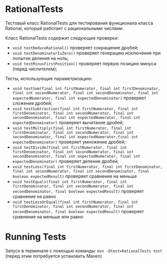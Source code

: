 # RationalTests

Тестовый класс RationalTests для тестирования функционала класса Rational, который работает с рациональными числами.

Класс RationalTests содержит следующие проверки:

- `void testReduceRational()` проверяет сокращение дробей;
- `void testDenominatorIsZero()` проверяет генерацию исключения при попытке деления на ноль;
- `void testMinusFirstPosition()` проверяет первую позицию минуса (перед числителем);

Тесты, использующие параметризацию:
- `void testSum(final int firstNumerator, final int firstDenominator, final int secondNumerator, final int secondDenominator, final int expectedNumerator, final int expectedDenominator)` проверяет сложение дробей;
- `void testSubtraction(final int firstNumerator, final int firstDenominator, final int secondNumerator, final int secondDenominator, final int expectedNumerator, final int expectedDenominator)` проверяет вычитание дробей;
- `void testMultiply(final int firstNumerator, final int firstDenominator, final int secondNumerator, final int secondDenominator, final int expectedNumerator,final int expectedDenominator)` проверяет умножение дробей;
- `void testDivide(final int firstNumerator, final int firstDenominator, final int secondNumerator, final int secondDenominator, final int expectedNumerator, final int expectedDenominator)` проверяет деление дробей;
- `void testLess(final int firstNumerator, final int firstDenominator, final int secondNumerator, final int secondDenominator, final boolean expectedResult)` проверяет сравнение на меньше
- `void testEquals(final int firstNumerator, final int firstDenominator, final int secondNumerator, final int secondDenominator, final boolean expectedResult)` проверяет сравнение на равно
- `void testLessOrEqual(final int firstNumerator, final int firstDenominator, final int secondNumerator, final int secondDenominator, final boolean expectedResult)` проверяет сравнение на меньше или равно



# Running Tests
Запуск в терминале с помощью команды: `mvn -Dtest=RationalTests test` (перед этим потребуется установить Maven)

